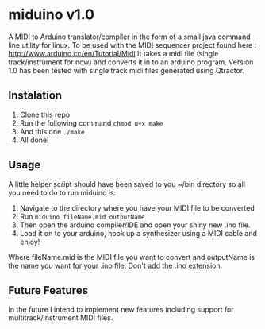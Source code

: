 # miduino v1.0
A MIDI to Arduino translator/compiler in the form of a small java command line utility for linux. To be used with the MIDI sequencer project found here : http://www.arduino.cc/en/Tutorial/Midi
It takes a midi file (single track/instrument for now) and converts it in to an arduino program. Version 1.0 has been tested with single track midi files generated using Qtractor. 

## Instalation
1. Clone this repo
2. Run the following command `chmod u+x make`
3. And this one `./make`
4. All done!

## Usage
A little helper script should have been saved to you ~/bin directory so all you need to do to run miduino is:

1. Navigate to the directory where you have your MIDI file to be converted
2. Run `miduino fileName.mid outputName`
3. Then open the arduino compiler/IDE and open your shiny new .ino file.
4. Load it on to your arduino, hook up a synthesizer using a MIDI cable and enjoy!

Where fileName.mid is the MIDI file you want to convert and outputName is the name you want for your .ino file. Don't add the .ino extension.

## Future Features
In the future I intend to implement new features including support for multitrack/instrument MIDI files.
